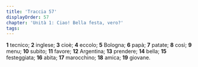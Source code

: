 ```yaml
---
title: 'Traccia 57'
displayOrder: 57
chapter: 'Unità 1: Ciao! Bella festa, vero?'
tags:
---
```


**1** tecnico; **2** inglese; **3** cioè; **4** eccolo; **5** Bologna; **6** papà; **7** patate; **8** così; **9** menu; **10** subito; **11** favore;
**12** Argentina; **13** prendere; **14** bella; **15** festeggiata; **16** abita; **17** marocchino; **18** amica; **19** giovane.
